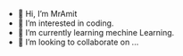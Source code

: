 - 👋 Hi, I’m MrAmit
- 👀 I’m interested in coding.
- 🌱 I’m currently learning mechine Learning.
- 💞️ I’m looking to collaborate on ...
